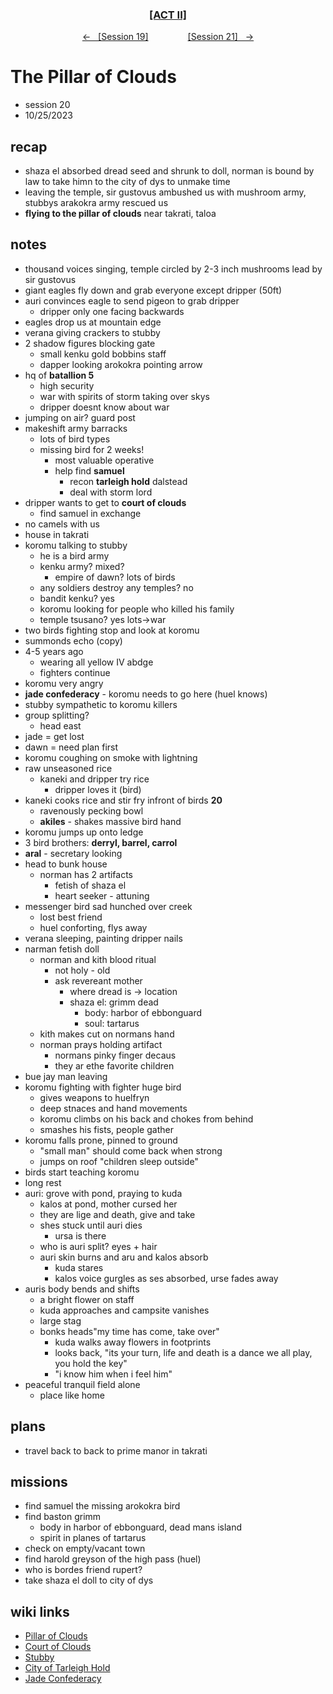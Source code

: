 <div align="center"> 
  <h3 align="center"><a href="https://github.com/h-griffin/dnd-notes/blob/main/grimmhaus/act-II" >[ACT II]</a></h3>
  <p align="center"> 
    <a href="https://github.com/h-griffin/dnd-notes/blob/main/grimmhaus/act-II/shaza-el/23-10-18.md" >&larr; &nbsp; [Session 19]</a>
    &nbsp;&nbsp;&nbsp;&nbsp;&nbsp;&nbsp;&nbsp;&nbsp;&nbsp;&nbsp;&nbsp;&nbsp;&nbsp;&nbsp;   
    <a href="https://github.com/h-griffin/dnd-notes/blob/main/grimmhaus/act-III/23-11-1.md" >[Session 21] &nbsp; &rarr;</a>
  </p>
</div>

# The Pillar of Clouds
- session 20
- 10/25/2023

## recap 
- shaza el absorbed dread seed and shrunk to doll, norman is bound by law to take himn to the city of dys to unmake time
- leaving the temple, sir gustovus ambushed us with mushroom army, stubbys arakokra army rescued us
- **flying to the pillar of clouds**  near takrati, taloa

## notes  
- thousand voices singing, temple circled by 2-3 inch mushrooms lead by sir gustovus
- giant eagles fly down and grab everyone except dripper (50ft)
- auri convinces eagle to send pigeon to grab dripper
    - dripper only one facing backwards
- eagles drop us at mountain edge
- verana giving crackers to stubby
- 2 shadow figures blocking gate
    - small kenku gold bobbins staff
    - dapper looking arokokra pointing arrow
- hq of **batallion 5**
    - high security
    - war with spirits of storm taking over skys
    - dripper doesnt know about war
- jumping on air? guard post
- makeshift army barracks
    - lots of bird types
    - missing bird for 2 weeks! 
        - most valuable operative
        - help find **samuel**
            - recon **tarleigh hold** dalstead
            - deal with storm lord
- dripper wants to get to **court of clouds**
    - find samuel in exchange
- no camels with us
- house in takrati
- koromu talking to stubby
    - he is a bird army
    - kenku army? mixed?
        - empire of dawn? lots of birds
    - any soldiers destroy any temples? no
    - bandit kenku? yes
    - koromu looking for people who killed his family
    - temple tsusano? yes lots->war
- two birds fighting stop and look at koromu
- summonds echo (copy)
- 4-5 years ago
    - wearing all yellow IV abdge
    - fighters continue
- koromu very angry
- **jade confederacy** - koromu needs to go here (huel knows)
- stubby sympathetic to koromu killers
- group splitting?
    - head east
- jade = get lost
- dawn = need plan first
- koromu coughing on smoke with lightning
- raw unseasoned rice
    - kaneki and dripper try rice
        - dripper loves it (bird)
- kaneki cooks rice and stir fry infront of birds **20**
    - ravenously pecking bowl
    - **akiles** - shakes massive bird hand
- koromu jumps up onto ledge
- 3 bird brothers: **derryl, barrel, carrol**
- **aral** - secretary looking
- head to bunk house
    - norman has 2 artifacts
        - fetish of shaza el
        - heart seeker - attuning
- messenger bird sad hunched over creek
    - lost best friend
    - huel conforting, flys away
- verana sleeping, painting dripper nails
- narman fetish doll 
    - norman and kith blood ritual
        - not holy - old
        - ask revereant mother
            - where dread is -> location
            - shaza el: grimm dead
                - body: harbor of ebbonguard
                - soul: tartarus
    - kith makes cut on normans hand
    - norman prays holding artifact
        - normans pinky finger decaus
        - they ar ethe favorite children
- bue jay man leaving
- koromu fighting with fighter huge bird
    - gives weapons to huelfryn
    - deep stnaces and hand movements
    - koromu climbs on his back and chokes from behind
    - smashes his fists, people gather
- koromu falls prone, pinned to ground
    - "small man" should come back when strong
    - jumps on roof "children sleep outside"
- birds start teaching koromu
- long rest
- auri: grove with pond, praying to kuda
    - kalos at pond, mother cursed her
    - they are lige and death, give and take
    - shes stuck until auri dies
        - ursa is there
    - who is auri split? eyes + hair
    - auri skin burns and aru and kalos absorb
        - kuda stares
        - kalos voice gurgles as ses absorbed, urse fades away
- auris body bends and shifts
    - a bright flower on staff
    - kuda approaches and campsite vanishes
    - large stag
    - bonks heads"my time has come, take over"
        - kuda walks away flowers in footprints
        - looks back, "its your turn, life and death is a dance we all play, you hold the key"
        - "i know him when i feel him"
- peaceful tranquil field alone
    - place like home

## plans 
- travel back to back to prime manor in takrati

## missions
- find samuel the missing arokokra bird
- find baston grimm 
    - body in harbor of ebbonguard, dead mans island
    - spirit in planes of tartarus
- check on empty/vacant town
- find harold greyson of the high pass (huel)
- who is bordes friend rupert?
- take shaza el doll to city of dys

## wiki links 
- [Pillar of Clouds](../lore.md#pillar-of-clouds)
- [Court of Clouds](../lore.md#court-of-clouds)
- [Stubby](../party.md#stubby-the-pigeon)
- [City of Tarleigh Hold](../lore.md#city-of-tarleigh-hold-eastern-dalstead)
- [Jade Confederacy](../lore.md#jade-confederacy)

